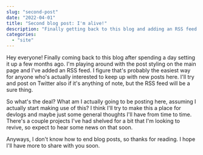 ```yaml
---
slug: "second-post"
date: "2022-04-01"
title: "Second blog post: I'm alive!"
description: "Finally getting back to this blog and adding an RSS feed."
categories:
  - "site"
---
```


Hey everyone! Finally coming back to this blog after spending a day setting it up a few months ago.
I'm playing around with the post styling on the main page and I've added an RSS feed.
I figure that's probably the easiest way for anyone who's actually interested to keep up with new posts here.
I'll try and post on Twitter also if it's anything of note, but the RSS feed will be a sure thing.

So what's the deal? What am I actually going to be posting here, assuming I actually start making use of this?
I think I'll try to make this a place for devlogs and maybe just some general thoughts I'll have from time to time.
There's a couple projects I've had shelved for a bit that I'm looking to revive, so expect to hear some news on that soon.

Anyways, I don't know how to end blog posts, so thanks for reading. I hope I'll have more to share with you soon.
